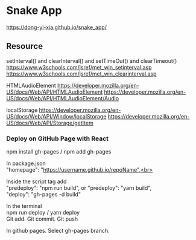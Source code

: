 # Snake App
https://dong-yi-xia.github.io/snake_app/

## Resource
setInterval() and clearInterval() and setTimeOut() and clearTimeout()
https://www.w3schools.com/jsref/met_win_setinterval.asp 
https://www.w3schools.com/jsref/met_win_clearinterval.asp

HTMLAudioElement
https://developer.mozilla.org/en-US/docs/Web/API/HTMLAudioElement
https://developer.mozilla.org/en-US/docs/Web/API/HTMLAudioElement/Audio

localStorage
https://developer.mozilla.org/en-US/docs/Web/API/Window/localStorage
https://developer.mozilla.org/en-US/docs/Web/API/Storage/getItem


### Deploy on GitHub Page with React
npm install gh-pages / npm add gh-pages<br>

In package.json<br>
"homepage": "https://username.github.io/repoName",<br>

Inside the script tag add<br>
"predeploy": "npm run build", or "predeploy": "yarn build",<br>
"deploy": "gh-pages -d build"<br>

In the terminal<br>
npm run deploy / yarn deploy<br>
Git add. Git commit. Git push<br>

In github pages. Select gh-pages branch.<br>